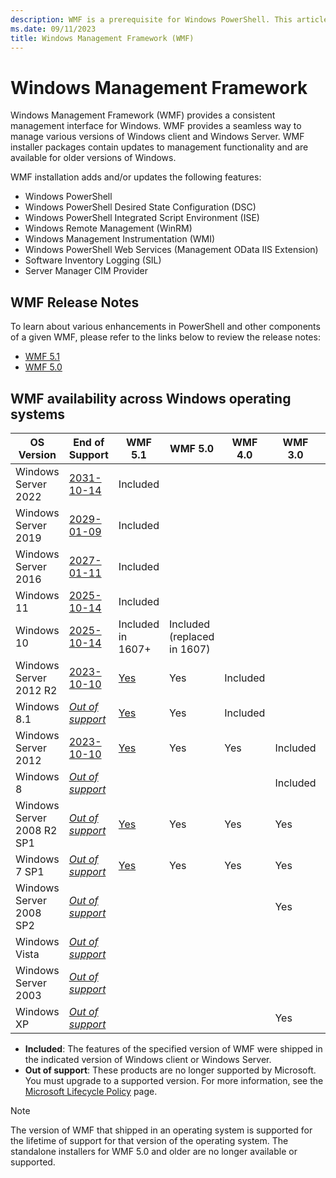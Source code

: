 ```yaml
---
description: WMF is a prerequisite for Windows PowerShell. This articles shows the history of WMF versions and provides information about how to find and install WMF.
ms.date: 09/11/2023
title: Windows Management Framework (WMF)
---
```


# Windows Management Framework

Windows Management Framework (WMF) provides a consistent management interface for Windows. WMF
provides a seamless way to manage various versions of Windows client and Windows Server. WMF
installer packages contain updates to management functionality and are available for older versions
of Windows.

WMF installation adds and/or updates the following features:

- Windows PowerShell
- Windows PowerShell Desired State Configuration (DSC)
- Windows PowerShell Integrated Script Environment (ISE)
- Windows Remote Management (WinRM)
- Windows Management Instrumentation (WMI)
- Windows PowerShell Web Services (Management OData IIS Extension)
- Software Inventory Logging (SIL)
- Server Manager CIM Provider

## WMF Release Notes

To learn about various enhancements in PowerShell and other components of a given WMF, please refer
to the links below to review the release notes:

- [WMF 5.1][08]
- [WMF 5.0][07]

## WMF availability across Windows operating systems

|         OS Version         |     End of Support     |      WMF 5.1      |            WMF 5.0             | WMF 4.0  | WMF 3.0  | WMF 2.0  |
| -------------------------- | ---------------------- | ----------------- | ------------------------------ | -------- | -------- | -------- |
| Windows Server 2022        | [2031-10-14][04]       | Included          |                                |          |          |          |
| Windows Server 2019        | [2029-01-09][04]       | Included          |                                |          |          |          |
| Windows Server 2016        | [2027-01-11][04]       | Included          |                                |          |          |          |
| Windows 11                 | [2025-10-14][03]       | Included          |                                |          |          |          |
| Windows 10                 | [2025-10-14][03]       | Included in 1607+ | Included<br>(replaced in 1607) |          |          |          |
| Windows Server 2012 R2     | [2023-10-10][02]       | [Yes][05]         | Yes                            | Included |          |          |
| Windows 8.1                | [_Out of support_][02] | [Yes][05]         | Yes                            | Included |          |          |
| Windows Server 2012        | [2023-10-10][02]       | [Yes][05]         | Yes                            | Yes      | Included |          |
| Windows 8                  | [_Out of support_][01] |                   |                                |          | Included |          |
| Windows Server 2008 R2 SP1 | [_Out of support_][01] | [Yes][05]         | Yes                            | Yes      | Yes      | Included |
| Windows 7 SP1              | [_Out of support_][01] | [Yes][05]         | Yes                            | Yes      | Yes      | Included |
| Windows Server 2008 SP2    | [_Out of support_][01] |                   |                                |          | Yes      | Yes      |
| Windows Vista              | [_Out of support_][01] |                   |                                |          |          | Yes      |
| Windows Server 2003        | [_Out of support_][01] |                   |                                |          |          | Yes      |
| Windows XP                 | [_Out of support_][01] |                   |                                |          | Yes      | Yes      |

- **Included**: The features of the specified version of WMF were shipped in the indicated version
  of Windows client or Windows Server.
- **Out of support**: These products are no longer supported by Microsoft. You must upgrade to a
  supported version. For more information, see the [Microsoft Lifecycle Policy][06] page.

> [!NOTE]
> The version of WMF that shipped in an operating system is supported for the lifetime of support
> for that version of the operating system. The standalone installers for WMF 5.0 and older are no
> longer available or supported.

<!-- link refs -->
[01]: /lifecycle/products/?products=windows
[02]: /windows/release-health/status-windows-8.1-and-windows-server-2012-r2
[03]: /windows/release-health/supported-versions-windows-client
[04]: /windows/release-health/windows-server-release-info
[05]: https://aka.ms/wmf51download
[06]: https://support.microsoft.com/lifecycle
[07]: whats-new/release-notes.md#wmf-50-changes
[08]: whats-new/release-notes.md#wmf-51-changes
